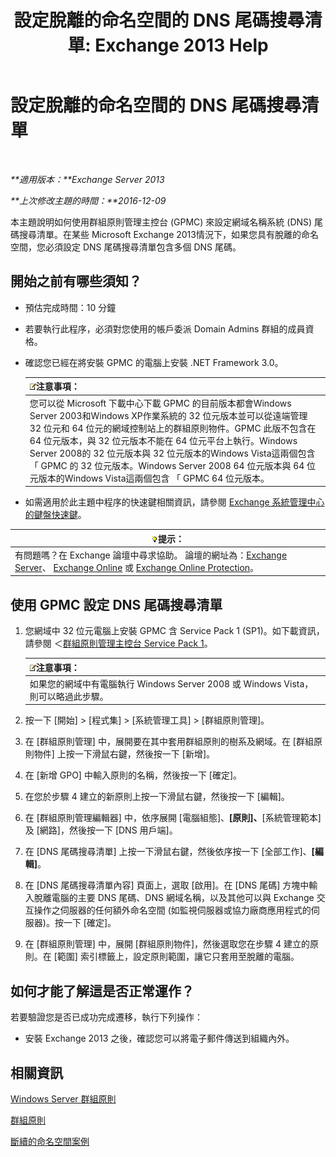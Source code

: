 ﻿---
title: '設定脫離的命名空間的 DNS 尾碼搜尋清單: Exchange 2013 Help'
TOCTitle: 設定脫離的命名空間的 DNS 尾碼搜尋清單
ms:assetid: cfa715ac-7b69-47c3-b206-933ec2cf677b
ms:mtpsurl: https://technet.microsoft.com/zh-tw/library/Bb847901(v=EXCHG.150)
ms:contentKeyID: 50474249
ms.date: 05/21/2018
mtps_version: v=EXCHG.150
ms.translationtype: MT
---

# 設定脫離的命名空間的 DNS 尾碼搜尋清單

 

_**適用版本：**Exchange Server 2013_

_**上次修改主題的時間：**2016-12-09_

本主題說明如何使用群組原則管理主控台 (GPMC) 來設定網域名稱系統 (DNS) 尾碼搜尋清單。在某些 Microsoft Exchange 2013情況下，如果您具有脫離的命名空間，您必須設定 DNS 尾碼搜尋清單包含多個 DNS 尾碼。

## 開始之前有哪些須知？

  - 預估完成時間：10 分鐘

  - 若要執行此程序，必須對您使用的帳戶委派 Domain Admins 群組的成員資格。

  - 確認您已經在將安裝 GPMC 的電腦上安裝 .NET Framework 3.0。
    
    <table>
    <thead>
    <tr class="header">
    <th><img src="images/Bb124558.note(EXCHG.150).gif" title="注意事項" alt="注意事項" />注意事項：</th>
    </tr>
    </thead>
    <tbody>
    <tr class="odd">
    <td>您可以從 Microsoft 下載中心下載 GPMC 的目前版本都會Windows Server 2003和Windows XP作業系統的 32 位元版本並可以從遠端管理 32 位元和 64 位元的網域控制站上的群組原則物件。GPMC 此版不包含在 64 位元版本，與 32 位元版本不能在 64 位元平台上執行。Windows Server 2008的 32 位元版本與 32 位元版本的Windows Vista這兩個包含 「 GPMC 的 32 位元版本。Windows Server 2008 64 位元版本與 64 位元版本的Windows Vista這兩個包含 「 GPMC 64 位元版本。</td>
    </tr>
    </tbody>
    </table>


  - 如需適用於此主題中程序的快速鍵相關資訊，請參閱 [Exchange 系統管理中心的鍵盤快速鍵](keyboard-shortcuts-in-the-exchange-admin-center-exchange-online-protection-help.md)。

<table>
<thead>
<tr class="header">
<th><img src="images/Bb124558.tip(EXCHG.150).gif" title="提示" alt="提示" />提示：</th>
</tr>
</thead>
<tbody>
<tr class="odd">
<td>有問題嗎？在 Exchange 論壇中尋求協助。 論壇的網址為：<a href="https://go.microsoft.com/fwlink/p/?linkid=60612">Exchange Server</a>、 <a href="https://go.microsoft.com/fwlink/p/?linkid=267542">Exchange Online</a> 或 <a href="https://go.microsoft.com/fwlink/p/?linkid=285351">Exchange Online Protection</a>。</td>
</tr>
</tbody>
</table>


## 使用 GPMC 設定 DNS 尾碼搜尋清單

1.  您網域中 32 位元電腦上安裝 GPMC 含 Service Pack 1 (SP1)。如下載資訊，請參閱 ＜[群組原則管理主控台 Service Pack 1](https://go.microsoft.com/fwlink/p/?linkid=100126)。
    
    <table>
    <thead>
    <tr class="header">
    <th><img src="images/Bb124558.note(EXCHG.150).gif" title="注意事項" alt="注意事項" />注意事項：</th>
    </tr>
    </thead>
    <tbody>
    <tr class="odd">
    <td>如果您的網域中有電腦執行 Windows Server 2008 或 Windows Vista，則可以略過此步驟。</td>
    </tr>
    </tbody>
    </table>


2.  按一下 \[開始\] \> \[程式集\] \> \[系統管理工具\] \> \[群組原則管理\]。

3.  在 \[群組原則管理\] 中，展開要在其中套用群組原則的樹系及網域。在 \[群組原則物件\] 上按一下滑鼠右鍵，然後按一下 \[新增\]。

4.  在 \[新增 GPO\] 中輸入原則的名稱，然後按一下 \[確定\]。

5.  在您於步驟 4 建立的新原則上按一下滑鼠右鍵，然後按一下 \[編輯\]。

6.  在 \[群組原則管理編輯器\] 中，依序展開 \[電腦組態\]、**\[原則\]、**\[系統管理範本\] 及 \[網路\]，然後按一下 \[DNS 用戶端\]。

7.  在 \[DNS 尾碼搜尋清單\] 上按一下滑鼠右鍵，然後依序按一下 \[全部工作\]、**\[編輯\]**。

8.  在 \[DNS 尾碼搜尋清單內容\] 頁面上，選取 \[啟用\]。在 \[DNS 尾碼\] 方塊中輸入脫離電腦的主要 DNS 尾碼、DNS 網域名稱，以及其他可以與 Exchange 交互操作之伺服器的任何額外命名空間 (如監視伺服器或協力廠商應用程式的伺服器)。按一下 \[確定\]。

9.  在 \[群組原則管理\] 中，展開 \[群組原則物件\]，然後選取您在步驟 4 建立的原則。在 \[範圍\] 索引標籤上，設定原則範圍，讓它只套用至脫離的電腦。

## 如何才能了解這是否正常運作？

若要驗證您是否已成功完成遷移，執行下列操作：

  - 安裝 Exchange 2013 之後，確認您可以將電子郵件傳送到組織內外。

## 相關資訊

[Windows Server 群組原則](https://go.microsoft.com/fwlink/p/?linkid=100128)

[群組原則](https://go.microsoft.com/fwlink/?linkid=268043)

[斷續的命名空間案例](disjoint-namespace-scenarios-exchange-2013-help.md)

